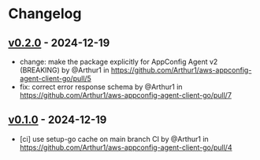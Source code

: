 # Changelog

## [v0.2.0](https://github.com/Arthur1/aws-appconfig-agent-client-go/compare/v0.1.0...v0.2.0) - 2024-12-19
- change: make the package explicitly for AppConfig Agent v2 (BREAKING) by @Arthur1 in https://github.com/Arthur1/aws-appconfig-agent-client-go/pull/5
- fix: correct error response schema by @Arthur1 in https://github.com/Arthur1/aws-appconfig-agent-client-go/pull/7

## [v0.1.0](https://github.com/Arthur1/aws-appconfig-agent-client-go/commits/v0.1.0) - 2024-12-19
- [ci] use setup-go cache on main branch CI by @Arthur1 in https://github.com/Arthur1/aws-appconfig-agent-client-go/pull/4
